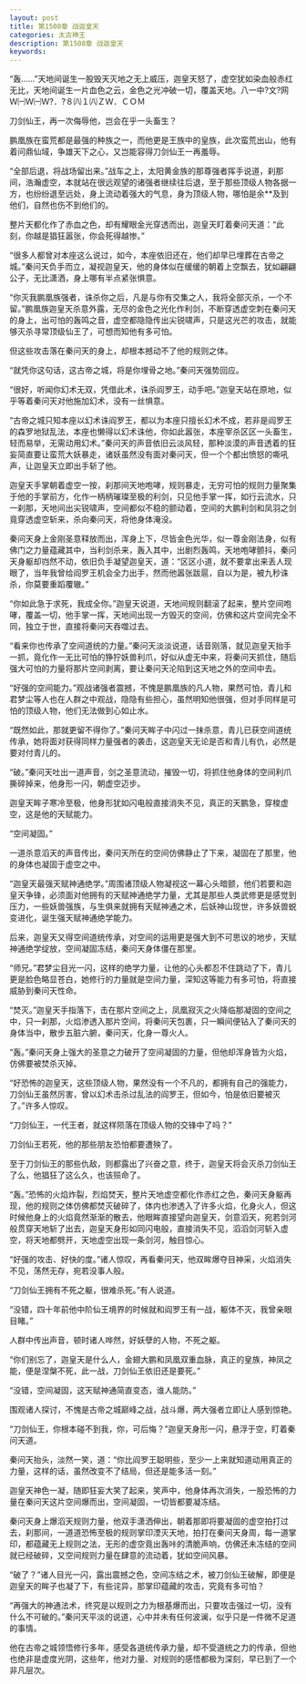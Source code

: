 ```yaml
---
layout: post
title: 第1508章 战迦皇天
categories: 太古神王
description: 第1508章 战迦皇天
keywords:
---
```


“轰……”天地间诞生一股毁天灭地之无上威压，迦皇天怒了，虚空犹如染血般赤红无比，天地间诞生一片血色之云，金色之光冲破一切，覆盖天地。八一中?文?网  Ｗ㈠Ｗ㈠Ｗ?．?８㈧１㈧ＺＷ．ＣＯＭ

刀剑仙王，再一次侮辱他，岂会在乎一头畜生？

鹏凰族在蛮荒都是最强的种族之一，而他更是王族中的皇族，此次蛮荒出山，他有着问鼎仙域，争雄天下之心，又岂能容得刀剑仙王一再羞辱。

“全部后退，将战场留出来。”战车之上，太阳黄金族的那尊强者挥手说道，刹那间，浩瀚虚空，本就站在很远观望的诸强者继续往后退，至于那些顶级人物各据一方，也纷纷退至远处，身上流动着强大的气息，身为顶级人物，哪怕是余**及到他们，自然也伤不到他们的。

整片天都化作了赤血之色，却有耀眼金光穿透而出，迦皇天盯着秦问天道：“此刻，你越是猖狂嚣张，你会死得越惨。”

“很多人都曾对本座这么说过，如今，本座依旧还在，他们却早已埋葬在古帝之城。”秦问天负手而立，凝视迦皇天，他的身体似在缓缓的朝着上空飘去，犹如翩翩公子，无比潇洒，身上哪有半点紧张惧意。

“你灭我鹏凰族强者，诛杀你之后，凡是与你有交集之人，我将全部灭杀，一个不留。”鹏凰族迦皇天杀意外露，无尽的金色之光化作利剑，不断穿透虚空刺在秦问天的身上，出可怕的轰鸣之音，虚空都隐隐传出尖锐啸声，只是这光芒的攻击，就能够灭杀寻常顶级仙王了，可想而知他有多可怕。

但这些攻击落在秦问天的身上，却根本撼动不了他的规则之体。

“就凭你这句话，这古帝之城，将是你埋骨之地。”秦问天强势回应。

“很好，听闻你幻术无双，凭借此术，诛杀阎罗王，动手吧。”迦皇天站在原地，似乎等着秦问天对他施加幻术，没有一丝惧意。

“古帝之城只知本座以幻术诛阎罗王，都以为本座只擅长幻术不成，若非是阎罗王的森罗地狱乱法，本座也懒得以幻术诛他，你如此嚣张，本座宰杀区区一头畜生，轻而易举，无需动用幻术。”秦问天的声音依旧云淡风轻，那种淡漠的声音透着的狂妄简直要让蛮荒大妖暴走，诸妖虽然没有面对秦问天，但一个个都出愤怒的嘶吼声，让迦皇天立即出手斩了他。

迦皇天手掌朝着虚空一按，刹那间天地咆哮，规则暴走，无穷可怕的规则力量聚集于他的手掌前方，化作一柄柄璀璨至极的利剑，只见他手掌一挥，如行云流水，只一刹那，天地间出尖锐啸声，空间都似不稳的颤动着，空间的大鹏利剑和凤羽之剑竟穿透虚空斩来，杀向秦问天，将他身体淹没。

秦问天身上金刚圣意释放而出，浑身上下，尽皆金色光华，似一尊金刚法身，似有佛门之力量蕴藏其中，当利剑杀来，轰入其中，出剧烈轰鸣，天地咆哮颤抖，秦问天身躯却岿然不动，依旧负手凝望迦皇天，道：“区区小道，就不要拿出来丢人现眼了，当年我曾给阎罗王机会全力出手，然而他嚣张跋扈，自以为是，被九秒诛杀，你莫要重蹈覆辙。”

“你如此急于求死，我成全你。”迦皇天说道，天地间规则翻滚了起来，整片空间咆哮，覆盖一切，他手掌一挥，天地间出现一方毁灭的空间，仿佛和这片空间完全不同，独立于世，直接将秦问天吞噬过去。

“看来你也传承了空间道统的力量。”秦问天淡淡说道，话音刚落，就见迦皇天抬手一抓，竟化作一无比可怕的狰狞妖兽利爪，好似从虚无中来，将秦问天抓住，随后强大可怕的力量将那片空间剥离，要让秦问天沦陷到这天地之外的空间中去。

“好强的空间能力。”观战诸强者震撼，不愧是鹏凰族的凡人物，果然可怕，青儿和君梦尘等人也在人群之中观战，隐隐有些担心，虽然明知他很强，但对手同样是可怕的顶级人物，他们无法做到心如止水。

“既然如此，那就更留不得你了。”秦问天眸子中闪过一抹杀意，青儿已获空间道统传承，她将面对获得同样力量强者的袭击，这迦皇天无论是否和青儿有仇，必然是要对付青儿的。

“破。”秦问天吐出一道声音，剑之圣意流动，摧毁一切，将抓住他身体的空间利爪撕碎掉来，他身形一闪，朝虚空迈步。

迦皇天眸子寒冷至极，他身形犹如闪电般直接消失不见，真正的天鹏急，穿梭虚空，这是他的天赋能力。

“空间凝固。”

一道杀意滔天的声音传出，秦问天所在的空间仿佛静止了下来，凝固在了那里，他的身体也凝固于虚空之中。

“迦皇天最强天赋神通绝学。”周围诸顶级人物凝视这一幕心头暗颤，他们若要和迦皇天争锋，必须面对他拥有的天赋神通绝学力量，尤其是那些人类武修更是感觉到压力，一些妖兽强族，与生俱来就拥有天赋神通之术，后妖神山现世，许多妖兽蜕变进化，诞生强天赋神通绝学能力。

后来，迦皇天又得空间道统传承，对空间的运用更是强大到不可思议的地步，天赋神通绝学绽放，空间凝固冻结，秦问天身体僵在那里。

“师兄。”君梦尘目光一闪，这样的绝学力量，让他的心头都忍不住跳动了下，青儿更是脸色略显苍白，她修行的力量就是空间力量，深知这等能力有多可怕，将直接威胁到秦问天性命。

“焚灭。”迦皇天手指落下，击在那片空间之上，凤凰寂灭之火降临那凝固的空间之中，只一刹那，火焰渗透入那片空间，将秦问天包裹，只一瞬间便钻入了秦问天的身体当中，散步五脏六腑，秦问天，化身一尊火人。

“轰。”秦问天身上强大的圣意之力破开了空间凝固的力量，但他却浑身皆为火焰，仿佛要被焚杀灭掉。

“好恐怖的迦皇天，这些顶级人物，果然没有一个不凡的，都拥有自己的强能力，刀剑仙王虽然厉害，曾以幻术击杀过乱法的阎罗王，但如今，怕是依旧要被灭了。”许多人惊叹。

“刀剑仙王，一代王者，就这样陨落在顶级人物的交锋中了吗？”

刀剑仙王若死，他的那些朋友恐怕都要遭殃了。

至于刀剑仙王的那些仇敌，则都露出了兴奋之意，终于，迦皇天将会灭杀刀剑仙王了么，他猖狂了这么久，也该殒命了。

“轰。”恐怖的火焰炸裂，烈焰焚天，整片天地虚空都化作赤红之色，秦问天身躯再现，他的规则之体仿佛都焚灭破碎了，体内也渗透入了许多火焰，化身火人，但这时候他身上的火焰竟然渐渐的散去，他眼眸直接望向迦皇天，剑意滔天，宛若剑河般贯穿天地斩了出去，迦皇天身形如同闪电般，直接消失不见，滔滔剑河斩入虚空，将天地都劈开，天地虚空出现一条剑河，触目惊心。

“好强的攻击、好快的度。”诸人惊叹，再看秦问天，他双眸爆夺目神采，火焰消失不见，荡然无存，宛若没事人般。

“刀剑仙王拥有不死之躯，很难杀死。”有人说道。

“没错，四十年前他中阶仙王境界的时候就和阎罗王有一战，躯体不灭，我曾亲眼目睹。”

人群中传出声音，顿时诸人哗然，好妖孽的人物，不死之躯。

“你们别忘了，迦皇天是什么人，金翅大鹏和凤凰双重血脉，真正的皇族，神凤之能，便是涅槃不死，此一战，刀剑仙王依旧还是要死。”

“没错，空间凝固，这天赋神通简直变态，谁人能防。”

围观诸人探讨，不愧是古帝之城巅峰之战，战斗爆，两大强者立即让人感到惊艳。

“刀剑仙王，你根本碰不到我，你，可后悔？”迦皇天身形一闪，悬浮于空，盯着秦问天道。

秦问天抬头，淡然一笑，道：“你比阎罗王聪明些，至少一上来就知道动用真正的力量，这样的话，虽然改变不了结局，但还是能多活一刻。”

迦皇天神色一凝，随即狂妄大笑了起来，笑声中，他身体再次消失，一股恐怖的力量在秦问天这片空间爆而出，空间凝固，一切皆都要凝冻结。

秦问天身上爆滔天规则力量，他双手潇洒伸出，朝着那即将要凝固的虚空拍打过去，刹那间，一道道恐怖至极的规则掌印湮灭天地，拍打在秦问天身周，每一道掌印，都蕴藏无上规则之法，无形的虚空竟出轰咔的清脆声响，仿佛还未冻结的空间就已经破碎，又空间规则力量在肆意的流动着，犹如空间风暴。

“破了？”诸人目光一闪，露出震撼之色，空间冻结之术，被刀剑仙王破解，即便是迦皇天的眸子也凝了下，有些诧异，那掌印蕴藏的攻击，究竟有多可怕？

“再强大的神通法术，终究是以规则之力为根基爆而出，只要攻击强过一切，没有什么不可破的。”秦问天平淡的说道，心中并未有任何波澜，似乎只是一件微不足道的事情。

他在古帝之城领悟修行多年，感受各道统传承力量，却不受道统之力的传承，但他也绝非是虚度光阴，这些年，他对力量、对规则的感悟都极为深刻，早已到了一个非凡层次。
